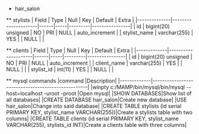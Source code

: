 * hair_salon

** stylists
| Field        | Type                | Null | Key | Default | Extra          |
|--------------|---------------------|------|-----|---------|----------------|
| id           | bigint(20) unsigned | NO   | PRI | NULL    | auto_increment |
| stylist_name | varchar(255)        | YES  |     | NULL    |                |

** clients
| Field       | Type                | Null | Key | Default | Extra          |
|-------------|---------------------|------|-----|---------|----------------|
| id          | bigint(20) unsigned | NO   | PRI | NULL    | auto_increment |
| client_name | varchar(255)        | YES  |     | NULL    |                |
| stylist_id  | int(11)             | YES  |     | NULL    |                |


** mysql commands
|command      |Description|
|-------------|---------------------------------------------------|
|winpty c:/MAMP/bin/mysql/bin/mysql --host=localhost -uroot -proot
|Open mysql|
|SHOW DATABASES|Show list of all databases|
|CREATE DATABASE hair_salon|Create new database|
|USE hair_salon|Change into said database|
|CREATE TABLE stylists (id serial PRIMARY KEY, stylist_name VARCHAR(255))|Create a stylists table with two columns|
|CREATE TABLE clients (id serial PRIMARY KEY, stylist_name VARCHAR(255), stylists_id INT)|Create a clients table with three columns|
